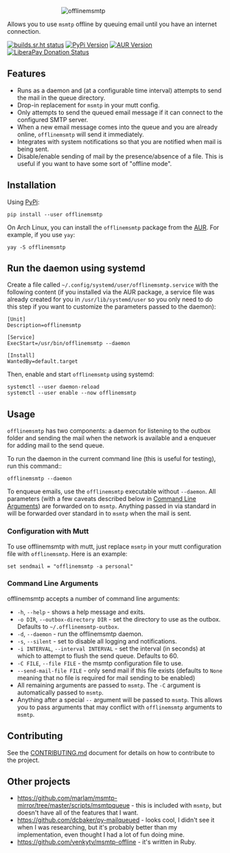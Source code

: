 <div style="margin: 0 auto; width: 50%">
    <img src="https://git.sr.ht/~sumner/offlinemsmtp/blob/master/logo/logo.png"
         alt="offlinemsmtp">
</div>

Allows you to use `msmtp` offline by queuing email until you have an internet
connection.

[![builds.sr.ht status](https://builds.sr.ht/~sumner.svg?search=%7Esumner%2Fofflinemsmtp+tags%3Abuild.yml)](https://builds.sr.ht/~sumner?search=%7Esumner%2Fofflinemsmtp+tags%3Abuild.yml)
[![PyPi Version](https://img.shields.io/pypi/v/offlinemsmtp?color=4DC71F&logo=python&logoColor=fff)](https://pypi.org/project/offlinemsmtp/)
[![AUR Version](https://img.shields.io/aur/version/offlinemsmtp?logo=linux&logoColor=fff)](https://aur.archlinux.org/packages/offlinemsmtp/)
[![LiberaPay Donation Status](https://img.shields.io/liberapay/receives/sumner.svg?logo=liberapay)](https://liberapay.com/sumner/donate)

## Features

* Runs as a daemon and (at a configurable time interval) attempts to send the
  mail in the queue directory.
* Drop-in replacement for `msmtp` in your mutt config.
* Only attempts to send the queued email message if it can connect to the
  configured SMTP server.
* When a new email message comes into the queue and you are already online,
  `offlinemsmtp` will send it immediately.
* Integrates with system notifications so that you are notified when mail is
  being sent.
* Disable/enable sending of mail by the presence/absence of a file. This is
  useful if you want to have some sort of "offline mode".

## Installation

Using [PyPi](https://pypi.org/project/offlinemsmtp/):

    pip install --user offlinemsmtp

On Arch Linux, you can install the `offlinemsmtp` package from the
[AUR](https://aur.archlinux.org/packages/offlinemsmtp/). For example, if you use
`yay`:

    yay -S offlinemsmtp

## Run the daemon using systemd

Create a file called ``~/.config/systemd/user/offlinemsmtp.service`` with the
following content (if you installed via the AUR package, a service file was
already created for you in ``/usr/lib/systemd/user`` so you only need to do this
step if you want to customize the parameters passed to the daemon):

    [Unit]
    Description=offlinemsmtp

    [Service]
    ExecStart=/usr/bin/offlinemsmtp --daemon

    [Install]
    WantedBy=default.target

Then, enable and start `offlinemsmtp` using systemd:

    systemctl --user daemon-reload
    systemctl --user enable --now offlinemsmtp

## Usage

`offlinemsmtp` has two components: a daemon for listening to the outbox folder
and sending the mail when the network is available and a enqueuer for adding
mail to the send queue.

To run the daemon in the current command line (this is useful for testing), run
this command::

    offlinemsmtp --daemon

To enqueue emails, use the `offlinemsmtp` executable without `--daemon`. All
parameters (with a few caveats described below in [Command Line
Arguments](#command-line-arguments)) are forwarded on to `msmtp`. Anything
passed in via standard in will be forwarded over standard in to `msmtp` when the
mail is sent.

### Configuration with Mutt

To use offlinemsmtp with mutt, just replace `msmtp` in your mutt configuration
file with `offlinemsmtp`. Here is an example:

    set sendmail = "offlinemsmtp -a personal"

### Command Line Arguments

offlinemsmtp accepts a number of command line arguments:

- `-h`, `--help` - shows a help message and exits.
- `-o DIR`, `--outbox-directory DIR` - set the directory to use as the outbox.
  Defaults to `~/.offlinemsmtp-outbox`.
- `-d`, `--daemon` - run the offlinemsmtp daemon.
- `-s`, `--silent` - set to disable all logging and notifications.
- `-i INTERVAL`, `--interval INTERVAL` - set the interval (in seconds) at which
  to attempt to flush the send queue. Defaults to 60.
- `-C FILE`, `--file FILE` - the msmtp configuration file to use.
- `--send-mail-file FILE` - only send mail if this file exists (defaults to
  `None` meaning that no file is required for mail sending to be enabled)
- All remaining arguments are passed to `msmtp`. The `-C` argument is
  automatically passed to `msmtp`.
- Anything after a special `--` argument will be passed to `msmtp`. This allows
  you to pass arguments that may conflict with `offlinemsmtp` arguments to
  `msmtp`.

## Contributing

See the
[CONTRIBUTING.md](https://git.sr.ht/~sumner/offlinemsmtp/tree/master/item/CONTRIBUTING.md)
document for details on how to contribute to the project.

## Other projects

- https://github.com/marlam/msmtp-mirror/tree/master/scripts/msmtpqueue - this
  is included with `msmtp`, but doesn't have all of the features that I want.
- https://github.com/dcbaker/py-mailqueued - looks cool, I didn't see it when I
  was researching, but it's probably better than my implementation, even thought
  I had a lot of fun doing mine.
- https://github.com/venkytv/msmtp-offline - it's written in Ruby.
